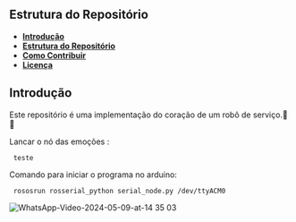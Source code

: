 
## Estrutura do Repositório

- **[Introdução](#introdução)**
- **[Estrutura do Repositório](#estrutura-do-repositório)**
- **[Como Contribuir](#como-contribuir)**
- **[Licença](#licença)**

## Introdução

Este repositório é uma implementação do coração de um robô de serviço.🐙🦛

Lancar o nó das emoções :
```
 teste
```


Comando para iniciar o programa no arduino:
```
 rososrun rosserial_python serial_node.py /dev/ttyACM0
```

![WhatsApp-Video-2024-05-09-at-14 35 03](https://github.com/GabrielSpdf/apollo_heart/assets/130702330/0273544b-651a-4dfd-982a-77544415cd19)
